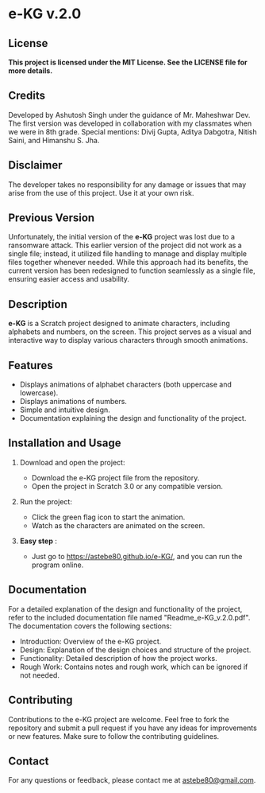 
# e-KG v.2.0

## License
**This project is licensed under the MIT License. See the LICENSE file for more details.**

## Credits
Developed by Ashutosh Singh under the guidance of Mr. Maheshwar Dev.  
The first version was developed in collaboration with my classmates when we were in 8th grade. Special mentions: Divij Gupta, Aditya Dabgotra, Nitish Saini, and Himanshu S. Jha.

## Disclaimer
The developer takes no responsibility for any damage or issues that may arise from the use of this project. Use it at your own risk.

## Previous Version
Unfortunately, the initial version of the **e-KG** project was lost due to a ransomware attack. This earlier version of the project did not work as a single file; instead, it utilized file handling to manage and display multiple files together whenever needed. While this approach had its benefits, the current version has been redesigned to function seamlessly as a single file, ensuring easier access and usability.

## Description
**e-KG** is a Scratch project designed to animate characters, including alphabets and numbers, on the screen. This project serves as a visual and interactive way to display various characters through smooth animations.

## Features
- Displays animations of alphabet characters (both uppercase and lowercase).
- Displays animations of numbers.
- Simple and intuitive design.
- Documentation explaining the design and functionality of the project.

## Installation and Usage

1. Download and open the project:
   - Download the e-KG project file from the repository.
   - Open the project in Scratch 3.0 or any compatible version.

2. Run the project:
   - Click the green flag icon to start the animation.
   - Watch as the characters are animated on the screen.

3. **Easy step** :
   - Just go to https://astebe80.github.io/e-KG/, and you can run the program online.

## Documentation
For a detailed explanation of the design and functionality of the project, refer to the included documentation file named "Readme_e-KG_v.2.0.pdf". The documentation covers the following sections:

- Introduction: Overview of the e-KG project.
- Design: Explanation of the design choices and structure of the project.
- Functionality: Detailed description of how the project works.
- Rough Work: Contains notes and rough work, which can be ignored if not needed.

## Contributing
Contributions to the e-KG project are welcome. Feel free to fork the repository and submit a pull request if you have any ideas for improvements or new features. Make sure to follow the contributing guidelines.

## Contact
For any questions or feedback, please contact me at astebe80@gmail.com.
